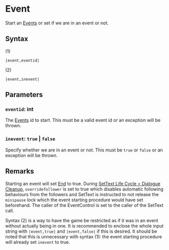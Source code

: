 # Event

Start an [Events](../../../Enums%20and%20IDs/Events.md) or set if we are in an event or not.

## Syntax

(1)

````
|event,eventid|
````

(2)

````
|event,inevent|
````

## Parameters

### `eventid`: int

The [Events](../../../Enums%20and%20IDs/Events.md) id to start. This must be a valid event id or an exception will be thrown.

### `inevent`: `true` | `false`

Specify whether we are in an event or not. This must be `true` or `false` or an exception will be thrown.

## Remarks

Starting an event will set [End](End.md) to true. During [SetText Life Cycle > Dialogue Cleanup](../../SetText%20Life%20Cycle.md#dialogue-cleanup), `overridefollower` is set to true which disables automatic following behaviours from the followers and SetText is instructed to not release the `minipause` lock which the event starting procedure would have set beforehand. The caller of the EventControl is set to the caller of the SetText call.

Syntax (2) is a way to have the game be restricted as if it was in an event without actually being in one. It is recommended to enclose the whole input string with `|event,true|` and `|event,false|` if this is desired. It should be noted that this is unnecessary with syntax (1): the event starting procedure will already set `inevent` to true.
